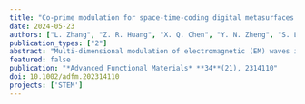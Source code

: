 ```yaml
---
title: "Co‐prime modulation for space‐time‐coding digital metasurfaces with ultralow‐scattering characteristics"
date: 2024-05-23
authors: ["L. Zhang", "Z. R. Huang", "X. Q. Chen", "Y. N. Zheng", "S. Liu", "V. Galdi", "T. J. Cui"]
publication_types: ["2"]
abstract: "Multi‐dimensional modulation of electromagnetic (EM) waves is critical in various fields such as electronic and photonic systems. Space‐time‐coding (STC) digital metasurfaces, an innovative platform for programmable metasurfaces, offer a straightforward and robust solution for spatio‐temporal modulation, thereby enabling EM‐wave manipulations in both space and frequency. Conventional STC schemes rely on periodic temporal modulations that are uniform in space (i.e., with same modulation frequency in all metasurface elements), and therefore do not take advantage of spatio‐temporal coupling effects that can be induced by non‐uniform periodic modulations (i.e., with different modulation frequencies across the metasurface elements). Here, a novel approach involving non‐uniform spatio‐temporal modulation, alongside co‐prime modulation, is introduced. This approach enhances the fundamental principles of STC digital metasurfaces and facilitates the synthesis of angular scattering responses across different frequencies, guided by harmonic coupling conditions. The proposed strategy results in a more even distribution of the scattered intensity in both space and frequency. For validation, an experimental proof‐of‐principle for spatial‐spectral diffuse scattering is presented. The experimental outcomes align closely with theoretical predictions, underscoring the effectiveness of co‐prime modulation in achieving ultralow‐scattering characteristics in STC digital metasurfaces. Moreover, this technique holds promise for applications in secure wireless communications, radar jamming, and complex beamforming."
featured: false
publication: "*Advanced Functional Materials* **34**(21), 2314110"
doi: 10.1002/adfm.202314110
projects: ['STEM']
---
```

